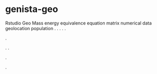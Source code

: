 # genista-geo
Rstudio Geo Mass energy equivalence equation matrix numerical data geolocation population
.
.
.
.
.




.






















.
.


























.







.
